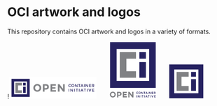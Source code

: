 # OCI artwork and logos

This repository contains OCI artwork and logos in a variety of formats.

!<img src="/oci/horizontal/color/oci-horizontal-color.png" width="200">      &nbsp;  &nbsp;  &nbsp; <img src="/oci/stacked/color/oci-stacked-color.png" width="110">   &nbsp;  &nbsp;  &nbsp; <img src="/oci/icon/color/oci-icon-color.png" width="80">


